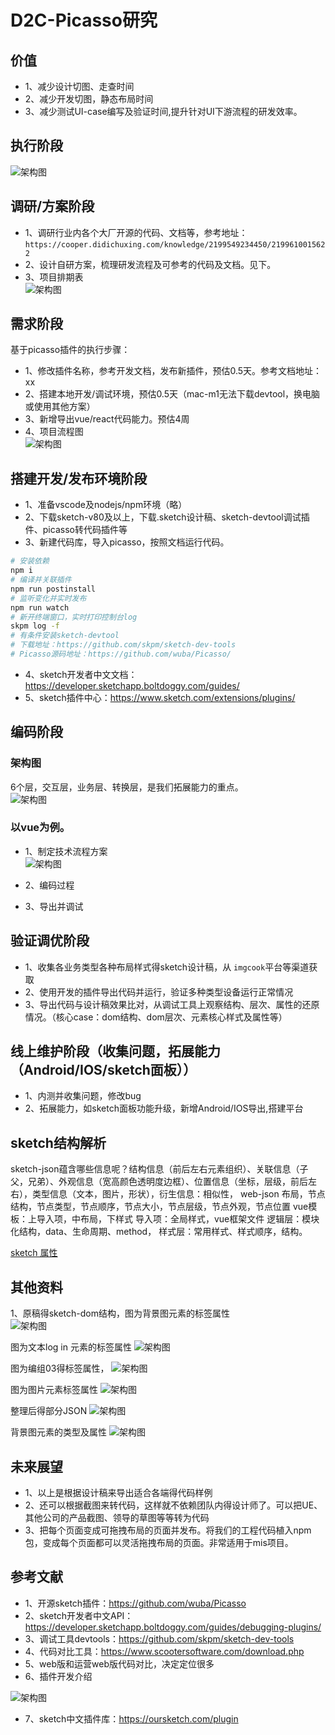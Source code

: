 # D2C-Picasso研究

## 价值

- 1、减少设计切图、走查时间  
- 2、减少开发切图，静态布局时间  
- 3、减少测试UI-case编写及验证时间,提升针对UI下游流程的研发效率。  
  
## 执行阶段

  ‌‌![架构图](./imgs/dev25.png)

## 调研/方案阶段

- 1、调研行业内各个大厂开源的代码、文档等，参考地址：`https://cooper.didichuxing.com/knowledge/2199549234450/2199610015622`  
- 2、设计自研方案，梳理研发流程及可参考的代码及文档。见下。  
- 3、项目排期表  
‌‌![架构图](./imgs/dev26.png)

## 需求阶段

基于picasso插件的执行步骤：  

- 1、修改插件名称，参考开发文档，发布新插件，预估0.5天。参考文档地址：xx  
- 2、搭建本地开发/调试环境，预估0.5天（mac-m1无法下载devtool，换电脑或使用其他方案）  
- 3、新增导出vue/react代码能力。预估4周  
- 4、项目流程图  
‌‌‌![架构图](./imgs/dev27.png)

## 搭建开发/发布环境阶段 

- 1、准备vscode及nodejs/npm环境（略）  
- 2、下载sketch-v80及以上，下载.sketch设计稿、sketch-devtool调试插件、picasso转代码插件等  
- 3、新建代码库，导入picasso，按照文档运行代码。  

```sh
# 安装依赖
npm i
# 编译并关联插件
npm run postinstall
# 监听变化并实时发布
npm run watch
# 新开终端窗口，实时打印控制台log
skpm log -f
# 有条件安装sketch-devtool
# 下载地址：https://github.com/skpm/sketch-dev-tools
# Picasso源码地址：https://github.com/wuba/Picasso/

```

- 4、sketch开发者中文文档：https://developer.sketchapp.boltdoggy.com/guides/  
- 5、sketch插件中心：https://www.sketch.com/extensions/plugins/  

## 编码阶段

### 架构图

6个层，交互层，业务层、转换层，是我们拓展能力的重点。  
‌‌‌![架构图](./imgs/dev28.png)

### 以vue为例。

- 1、制定技术流程方案  
‌‌‌![架构图](./imgs/dev29.png)

- 2、编码过程  
- 3、导出并调试  

## 验证调优阶段

- 1、收集各业务类型各种布局样式得sketch设计稿，从 `imgcook`平台等渠道获取  
- 2、使用开发的插件导出代码并运行，验证多种类型设备运行正常情况  
- 3、导出代码与设计稿效果比对，从调试工具上观察结构、层次、属性的还原情况。（核心case：dom结构、dom层次、元素核心样式及属性等） 
 
## 线上维护阶段（收集问题，拓展能力（Android/IOS/sketch面板））

- 1、内测并收集问题，修改bug  
- 2、拓展能力，如sketch面板功能升级，新增Android/IOS导出,搭建平台  

## sketch结构解析

sketch-json蕴含哪些信息呢？结构信息（前后左右元素组织）、关联信息（子父，兄弟）、外观信息（宽高颜色透明度边框）、位置信息（坐标，层级，前后左右），类型信息（文本，图片，形状），衍生信息：相似性， web-json 布局，节点结构，节点类型，节点顺序，节点大小，节点层级，节点外观，节点位置 vue模板：上导入项，中布局，下样式 导入项：全局样式，vue框架文件 逻辑层：模块化结构，data、生命周期、method， 样式层：常用样式、样式顺序，结构。

[sketch 属性](http://www.sketchcn.com/sketch-chinese-user-manual.html#fills)

## 其他资料

1、原稿得sketch-dom结构，图为背景图元素的标签属性  
‌‌‌![架构图](./imgs/dev30.png)

图为文本log in 元素的标签属性
‌‌‌![架构图](./imgs/dev31.png)

图为编组03得标签属性，
‌‌‌![架构图](./imgs/dev32.png)

图为图片元素标签属性
‌‌‌![架构图](./imgs/dev33.png)

整理后得部分JSON
‌‌‌![架构图](./imgs/dev34.png)

背景图元素的类型及属性
‌‌‌![架构图](./imgs/dev35.png)

## 未来展望

- 1、以上是根据设计稿来导出适合各端得代码样例  
- 2、还可以根据截图来转代码，这样就不依赖团队内得设计师了。可以把UE、其他公司的产品截图、领导的草图等等转为代码  
- 3、把每个页面变成可拖拽布局的页面并发布。将我们的工程代码植入npm包，变成每个页面都可以灵活拖拽布局的页面。非常适用于mis项目。  

## 参考文献

- 1、开源sketch插件：<https://github.com/wuba/Picasso>  
- 2、sketch开发者中文API：<https://developer.sketchapp.boltdoggy.com/guides/debugging-plugins/>  
- 3、调试工具devtools：<https://github.com/skpm/sketch-dev-tools>  
- 4、代码对比工具：<https://www.scootersoftware.com/download.php>  
- 5、web版和运营web版代码对比，决定定位很多  
- 6、插件开发介绍

‌‌‌![架构图](./imgs/dev36.png)

- 7、sketch中文插件库：<https://oursketch.com/plugin>
